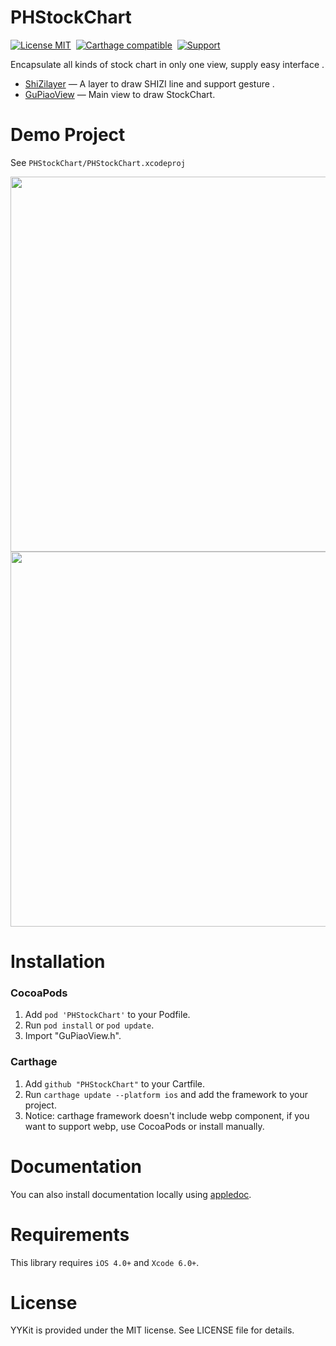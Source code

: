 PHStockChart
==============

[![License MIT](https://img.shields.io/badge/license-MIT-green.svg?style=flat)](https://raw.githubusercontent.com/ibireme/YYKit/master/LICENSE)&nbsp;
[![Carthage compatible](https://img.shields.io/badge/Carthage-compatible-4BC51D.svg?style=flat)](https://github.com/Carthage/Carthage)&nbsp;
[![Support](https://img.shields.io/badge/support-iOS%206%2B%20-blue.svg?style=flat)](https://www.apple.com/nl/ios/)&nbsp;


Encapsulate all kinds of stock chart in only one view, supply easy interface .


* [ShiZilayer](https://github.com/HeterPu/PHStockChart) — A layer to draw SHIZI line and support gesture .
* [GuPiaoView](https://github.com/HeterPu/PHStockChart) — Main view to draw StockChart.


Demo Project
==============
See `PHStockChart/PHStockChart.xcodeproj`

<img src="https://raw.github.com/HeterPu/PHStockChart/master/PHStockChart/demo/snapshot/fenshi.png" width="600"><br/>
<img src="https://raw.github.com/HeterPu/PHStockChart/master/PHStockChart/demo/snapshot/lazhutu.png" width="600">


Installation
==============

### CocoaPods

1. Add `pod 'PHStockChart'` to your Podfile.
2. Run `pod install` or `pod update`.
3. Import \"GuPiaoView.h\".


### Carthage

1. Add `github "PHStockChart"` to your Cartfile.
2. Run `carthage update --platform ios` and add the framework to your project.
4. Notice: carthage framework doesn't include webp component, if you want to support webp, use CocoaPods or install manually.



Documentation
==============
You can also install documentation locally using [appledoc](https://github.com/tomaz/appledoc).


Requirements
==============
This library requires `iOS 4.0+` and `Xcode 6.0+`.


License
==============
YYKit is provided under the MIT license. See LICENSE file for details.





